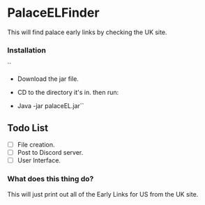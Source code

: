 # PalaceELFinder
This will find palace early links by checking the UK site.



### Installation
``
- Download the jar file.
- CD to the directory it's in.
then run:

- Java -jar palaceEL.jar``

## Todo List
- [ ] File creation.
- [ ] Post to Discord server.
- [ ] User Interface.

### What does this thing do?

This will just print out all of the Early Links for US from the UK site.

